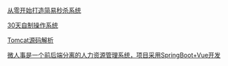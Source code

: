 [从零开始打造简易秒杀系统](https://github.com/qqxx6661/miaosha)

[30天自制操作系统](https://zhuanlan.zhihu.com/p/92090983)

[Tomcat源码解析](https://segmentfault.com/u/keguan/articles)

[微人事是一个前后端分离的人力资源管理系统，项目采用SpringBoot+Vue开发](https://github.com/lenve/vhr)

